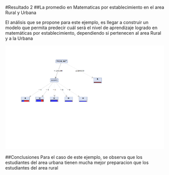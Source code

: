 #Resultado 2
##La promedio en Matematicas por establecimiento en el area Rural y Urbana


El análisis que se propone para este ejemplo, es llegar a construir un modelo que permita predecir cuál será el nivel de aprendizaje logrado en matemáticas por establecimiento, dependiendo si pertenecen al area Rural y a la Urbana


![MER Logo](Resultado2.png)

##Conclusiones
Para el caso de este ejemplo, se observa que los estudiantes del area urbana tienen mucha mejor preparacion que los estudiantes del area rural
